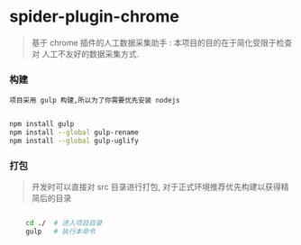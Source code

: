 # spider-plugin-chrome

> 基于 chrome 插件的人工数据采集助手 : 本项目的目的在于简化受限于检查对 人工不友好的数据采集方式.  


### 构建

    项目采用 gulp 构建,所以为了你需要优先安装 nodejs


```bash

npm install gulp
npm install --global gulp-rename
npm install --global gulp-uglify

```

### 打包 

> 开发时可以直接对 src 目录进行打包,  对于正式环境推荐优先构建以获得精简后的目录

```bash

	cd ./  # 进入项目目录
	gulp   # 执行本命令

```



